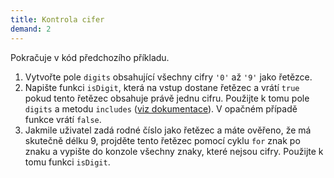 ```yaml
---
title: Kontrola cifer
demand: 2
---
```


Pokračuje v kód předchozího příkladu.

1. Vytvořte pole `digits` obsahující všechny cifry `'0'` až `'9'` jako řetězce.
1. Napište funkci `isDigit`, která na vstup dostane řetězec a vrátí `true` pokud tento řetězec obsahuje právě jednu cifru. Použijte k tomu pole `digits` a metodu `includes` ([viz dokumentace](https://developer.mozilla.org/en-US/docs/Web/JavaScript/Reference/Global_Objects/Array/includes)). V opačném případě funkce vrátí `false`.
1. Jakmile uživatel zadá rodné číslo jako řetězec a máte ověřeno, že má skutečně délku 9, projděte tento řetězec pomocí cyklu `for` znak po znaku a vypište do konzole všechny znaky, které nejsou cifry. Použijte k tomu funkci `isDigit`.
